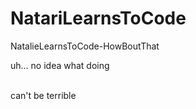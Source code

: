 # NatariLearnsToCode
NatalieLearnsToCode-HowBoutThat
<p>uh... no idea what doing</p>

<br/>can't be terrible
